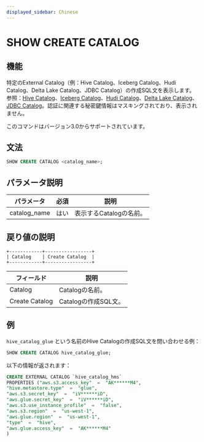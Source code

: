 ```yaml
---
displayed_sidebar: Chinese
---
```


# SHOW CREATE CATALOG

## 機能

特定のExternal Catalog（例：Hive Catalog、Iceberg Catalog、Hudi Catalog、Delta Lake Catalog、JDBC Catalog）の作成SQL文を表示します。参照：[Hive Catalog](../../../data_source/catalog/hive_catalog.md)、[Iceberg Catalog](../../../data_source/catalog/iceberg_catalog.md)、[Hudi Catalog](../../../data_source/catalog/hudi_catalog.md)、[Delta Lake Catalog](../../../data_source/catalog/deltalake_catalog.md)、[JDBC Catalog](../../../data_source/catalog/jdbc_catalog.md)。認証に関連する秘密鍵情報はマスキングされており、表示されません。

このコマンドはバージョン3.0からサポートされています。

## 文法

```SQL
SHOW CREATE CATALOG <catalog_name>;
```

## パラメータ説明

| **パラメータ** | **必須** | **説明**               |
| -------------- | -------- | ---------------------- |
| catalog_name   | はい     | 表示するCatalogの名前。 |

## 戻り値の説明

```Plain
+------------+-----------------+
| Catalog    | Create Catalog  |
+------------+-----------------+
```

| **フィールド** | **説明**             |
| -------------- | -------------------- |
| Catalog        | Catalogの名前。      |
| Create Catalog | Catalogの作成SQL文。 |

## 例

`hive_catalog_glue` という名前のHive Catalogの作成SQL文を問い合わせる例：

```SQL
SHOW CREATE CATALOG hive_catalog_glue;
```

以下の情報が返されます：

```SQL
CREATE EXTERNAL CATALOG `hive_catalog_hms`
PROPERTIES ("aws.s3.access_key"  =  "AK******M4",
"hive.metastore.type"  =  "glue",
"aws.s3.secret_key"  =  "iV******iD",
"aws.glue.secret_key"  =  "iV******iD",
"aws.s3.use_instance_profile"  =  "false",
"aws.s3.region"  =  "us-west-1",
"aws.glue.region"  =  "us-west-1",
"type"  =  "hive",
"aws.glue.access_key"  =  "AK******M4"
)
```
